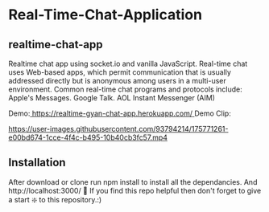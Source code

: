 # Real-Time-Chat-Application
## realtime-chat-app
Realtime chat app using socket.io and vanilla JavaScript.
Real-time chat uses Web-based apps, which permit communication that is usually addressed directly but is anonymous among users in a multi-user environment. Common real-time chat programs and protocols include: Apple's Messages. Google Talk. AOL Instant Messenger (AIM)

Demo:[ https://realtime-gyan-chat-app.herokuapp.com/
](https://sayedtabish72.github.io/Real-Time-Chat-Application/)
Demo Clip:

https://user-images.githubusercontent.com/93794214/175771261-e00bd674-1cce-4f4c-b495-10b40cb3fc57.mp4

## Installation

After download or clone run npm install to install all the dependancies.
And http://localhost:3000/
🙏 If you find this repo helpful then don't forget to give a start ❇️ to this repository.:)
